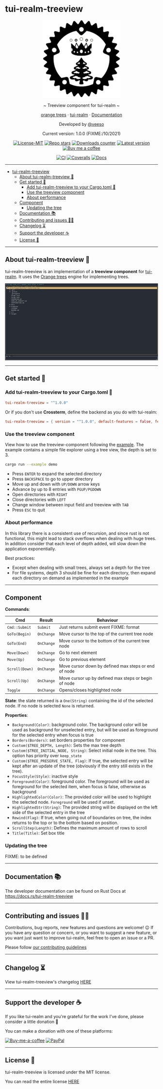 # tui-realm-treeview

<p align="center">
  <img src="/docs/images/tui-realm-treeview.svg" width="256" height="256" />
</p>

<p align="center">~ Treeview component for tui-realm ~</p>
<p align="center">
  <a href="https://github.com/veeso/orange-trees" target="_blank">orange trees</a>
  ·
  <a href="https://github.com/veeso/tui-realm" target="_blank">tui-realm</a>
  ·
  <a href="https://docs.rs/tui-realm-treeview" target="_blank">Documentation</a>
</p>

<p align="center">Developed by <a href="https://veeso.github.io/" target="_blank">@veeso</a></p>
<p align="center">Current version: 1.0.0 (FIXME:/10/2021)</p>

<p align="center">
  <a href="https://opensource.org/licenses/MIT"
    ><img
      src="https://img.shields.io/badge/License-MIT-teal.svg"
      alt="License-MIT"
  /></a>
  <a href="https://github.com/veeso/tui-realm-treeview/stargazers"
    ><img
      src="https://img.shields.io/github/stars/veeso/tui-realm-treeview.svg"
      alt="Repo stars"
  /></a>
  <a href="https://crates.io/crates/tui-realm-treeview"
    ><img
      src="https://img.shields.io/crates/d/tui-realm-treeview.svg"
      alt="Downloads counter"
  /></a>
  <a href="https://crates.io/crates/tui-realm-treeview"
    ><img
      src="https://img.shields.io/crates/v/tui-realm-treeview.svg"
      alt="Latest version"
  /></a>
  <a href="https://www.buymeacoffee.com/veeso">
    <img
      src="https://img.shields.io/badge/Donate-BuyMeACoffee-yellow.svg"
      alt="Buy me a coffee"
  /></a>
</p>
<p align="center">
  <a href="https://github.com/veeso/tui-realm-treeview/actions"
    ><img
      src="https://github.com/veeso/tui-realm-treeview/workflows/Build/badge.svg"
      alt="CI"
  /></a>
  <a href="https://coveralls.io/github/veeso/tui-realm-treeview"
    ><img
      src="https://coveralls.io/repos/github/veeso/tui-realm-treeview/badge.svg"
      alt="Coveralls"
  /></a>
  <a href="https://docs.rs/tui-realm-treeview"
    ><img
      src="https://docs.rs/tui-realm-treeview/badge.svg"
      alt="Docs"
  /></a>
</p>

---

- [tui-realm-treeview](#tui-realm-treeview)
  - [About tui-realm-treeview 🌲](#about-tui-realm-treeview-)
  - [Get started 🏁](#get-started-)
    - [Add tui-realm-treeview to your Cargo.toml 🦀](#add-tui-realm-treeview-to-your-cargotoml-)
    - [Use the treeview component](#use-the-treeview-component)
    - [About performance](#about-performance)
  - [Component](#component)
    - [Updating the tree](#updating-the-tree)
  - [Documentation 📚](#documentation-)
  - [Contributing and issues 🤝🏻](#contributing-and-issues-)
  - [Changelog ⏳](#changelog-)
  - [Support the developer ☕](#support-the-developer-)
  - [License 📃](#license-)

---

## About tui-realm-treeview 🌲

tui-realm-treeview is an implementation of a **treeview component** for [tui-realm](https://github.com/veeso/tui-realm).
It uses the [Orange trees](https://github.com/veeso/orange-trees) engine for implementing trees.

![Demo](docs/images/demo.gif)

---

## Get started 🏁

### Add tui-realm-treeview to your Cargo.toml 🦀

```toml
tui-realm-treeview = "^1.0.0"
```

Or if you don't use **Crossterm**, define the backend as you do with tui-realm:

```toml
tui-realm-treeview = { version = "^1.0.0", default-features = false, features = [ "with-termion" ] }
```

### Use the treeview component

View how to use the treeview-component following the [example](examples/demo.rs). The example contains a simple file explorer using a tree view, the depth is set to 3.

```sh
cargo run --example demo
```

- Press `ENTER` to expand the selected directory
- Press `BACKSPACE` to go to upper directory
- Move up and down with `UP/DOWN` arrow keys
- Advance by up to 8 entries with `PGUP/PGDOWN`
- Open directories with `RIGHT`
- Close directories with `LEFT`
- Change window between input field and treeview with `TAB`
- Press `ESC` to quit

### About performance

In this library there is a consistent use of recursion, and since rust is not functional, this might lead to stack overflows when dealing with huge trees. In addition consider that each level of depth added, will slow down the application exponentially.

Best practices:

- Except when dealing with small trees, always set a depth for the tree
- For file systems, depth 3 should be fine for each directory, then expand each directory on demand as implemented in the example

---

## Component

**Commands**:

| Cmd                 | Result     | Behaviour                                            |
|---------------------|------------|------------------------------------------------------|
| `Cmd::Submit`       | `Submit`   | Just returns submit event FIXME: format              |
| `GoTo(Begin)`       | `OnChange` | Move cursor to the top of the current tree node      |
| `GoTo(End)`         | `OnChange` | Move cursor to the bottom of the current tree node   |
| `Move(Down)`        | `OnChange` | Go to next element                                   |
| `Move(Up)`          | `OnChange` | Go to previous element                               |
| `Scroll(Down)`      | `OnChange` | Move cursor down by defined max steps or end of node |
| `Scroll(Up)`        | `OnChange` | Move cursor up by defined max steps or begin of node |
| `Toggle`            | `OnChange` | Opens/closes highlighted node                        |

**State**: the state returned is a `One(String)` containing the id of the selected node. If no node is selected `None` is returned.

**Properties**:

- `Background(Color)`: background color. The background color will be used as background for unselected entry, but will be used as foreground for the selected entry when focus is true
- `Borders(Borders)`: set borders properties for component
- `Custom($TREE_DEPTH, Length)`: Sets the max tree depth
- `Custom($TREE_INITIAL_NODE, String)`: Select initial node in the tree. This option has priority over `keep_state`
- `Custom($TREE_PRESERVE_STATE, Flag)`: If true, the selected entry will be kept after an update of the tree (obviously if the entry still exists in the tree).
- `FocusStyle(Style)`: inactive style
- `Foreground(Color)`: foreground color. The foreground will be used as foreground for the selected item, when focus is false, otherwise as background
- `HighlightedColor(Color)`: The provided color will be used to highlight the selected node. `Foreground` will be used if unset.
- `HighlightedStr(String)`: The provided string will be displayed on the left side of the selected entry in the tree
- `Rewind(Flag)`: If true, when going out of boundaries on tree, the index returns to the top or to the bottom based on position.
- `ScrollStep(Length)`: Defines the maximum amount of rows to scroll
- `Title(Title)`: Set box title

### Updating the tree

FIXME: to be defined

---

## Documentation 📚

The developer documentation can be found on Rust Docs at <https://docs.rs/tui-realm-treeview>

---

## Contributing and issues 🤝🏻

Contributions, bug reports, new features and questions are welcome! 😉
If you have any question or concern, or you want to suggest a new feature, or you want just want to improve tui-realm, feel free to open an issue or a PR.

Please follow [our contributing guidelines](CONTRIBUTING.md)

---

## Changelog ⏳

View tui-realm-treeview's changelog [HERE](CHANGELOG.md)

---

## Support the developer ☕

If you like tui-realm and you're grateful for the work I've done, please consider a little donation 🥳

You can make a donation with one of these platforms:

[![Buy-me-a-coffee](https://img.shields.io/badge/-buy_me_a%C2%A0coffee-gray?style=for-the-badge&logo=buy-me-a-coffee)](https://www.buymeacoffee.com/veeso)
[![PayPal](https://img.shields.io/badge/PayPal-00457C?style=for-the-badge&logo=paypal&logoColor=white)](https://www.paypal.me/chrisintin)

---

## License 📃

tui-realm-treeview is licensed under the MIT license.

You can read the entire license [HERE](LICENSE)
